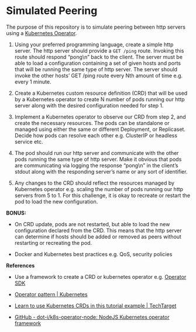 # Simulated Peering

The purpose of this repository is to simulate peering between http servers using a [Kubernetes Operator](https://kubernetes.io/docs/concepts/extend-kubernetes/operator/).

1. Using your preferred programming language, create a simple http server. 
   The http server should provide a `GET /ping` route. Invoking this route should respond  “pong\n” back to the client. The server must be able to load a configuration containing a  set of given hosts and ports that will be running the same type of http server. The  server should invoke the other hosts’ GET /ping route every Nth amount of time e.g. every 1 minute.

2. Create a Kubernetes custom resource definition (CRD) that will be used by a Kubernetes operator to create N number of pods running our http server along with the desired configuration needed for step 1.

3. Implement a Kubernetes operator to observe our CRD from step 2, and create the necessary resources. The pods can be standalone or managed using either the same or different Deployment, or Replicaset. Decide how pods can resolve each other e.g. ClusterIP or headless service etc.

4. The pod should run our http server and communicate with the other pods running the same type of http server. Make it obvious that pods are communicating via logging the response “pong\n” in the client’s stdout along with the responding server’s name or any sort of identifier.

5. Any changes to the CRD should reflect the resources managed by Kubernetes operator e.g. scaling the number of pods running our http servers from 5 to 1. For this challenge, it is okay to recreate or restart the pod to load the new configuration.

**BONUS:**

* On CRD update, pods are not restarted, but able to load the new configuration declared from the CRD. This means that the http server can determine if hosts should be added or removed as peers without restarting or recreating the pod.

* Docker and Kubernetes best practices e.g. QoS, security policies

**References**

* Use a framework to create a CRD or kubernetes operator e.g. [Operator SDK](https://sdk.operatorframework.io/) 

* [Operator pattern | Kubernetes](https://kubernetes.io/docs/concepts/extend-kubernetes/operator/) 

* [Learn to use Kubernetes CRDs in this tutorial example | TechTarget](https://www.techtarget.com/searchitoperations/tip/Learn-to-use-Kubernetes-CRDs-in-this-tutorial-example) 

* [GitHub - dot-i/k8s-operator-node: NodeJS Kubernetes operator framework](https://github.com/dot-i/k8s-operator-node)

